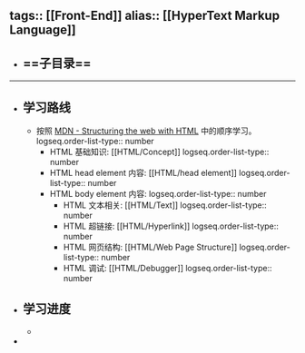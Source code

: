 tags:: [[Front-End]]
alias:: [[HyperText Markup Language]]
---

- ==子目录==
	-
- ---
- ## 学习路线
	- 按照 [MDN - Structuring the web with HTML](https://developer.mozilla.org/en-US/docs/Learn/HTML) 中的顺序学习。
	  logseq.order-list-type:: number
		- HTML 基础知识: [[HTML/Concept]]
		  logseq.order-list-type:: number
		- HTML head element 内容: [[HTML/head element]]
		  logseq.order-list-type:: number
		- HTML body element 内容:
		  logseq.order-list-type:: number
			- HTML 文本相关: [[HTML/Text]]
			  logseq.order-list-type:: number
			- HTML 超链接: [[HTML/Hyperlink]]
			  logseq.order-list-type:: number
			- HTML 网页结构: [[HTML/Web Page Structure]]
			  logseq.order-list-type:: number
			- HTML 调试: [[HTML/Debugger]]
			  logseq.order-list-type:: number
- ## 学习进度
	-
-